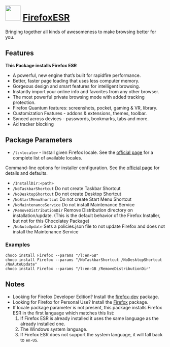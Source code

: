 # <img src="https://cdn.rawgit.com/chocolatey/chocolatey-coreteampackages/edba4a5849ff756e767cba86641bea97ff5721fe/icons/firefox.png" width="48" height="48"/> [FirefoxESR](https://chocolatey.org/packages/FirefoxESR)


Bringing together all kinds of awesomeness to make browsing better for you.

## Features

**This Package installs Firefox ESR**
- A powerful, new engine that’s built for rapidfire performance.
- Better, faster page loading that uses less computer memory.
- Gorgeous design and smart features for intelligent browsing.
- Instantly import your online info and favorites from any other browser.
- The most powerful private browsing mode with added tracking protection.
- Firefox Quantum features: screenshots, pocket, gaming & VR, library.
- Customization Features - addons & extensions, themes, toolbar.
- Synced across devices - passwords, bookmarks, tabs and more.
- Ad tracker blocking

## Package Parameters

- `/l:<locale>` - Install given Firefox locale. See the [official page](https://releases.mozilla.org/pub/firefox/releases/latest/README.txt) for a complete list of available locales.

Command-line options for installer configuration. See the [official page](https://firefox-source-docs.mozilla.org/browser/installer/windows/installer/FullConfig.html) for details and defaults.
- `/InstallDir:<path>`
- `/NoTaskbarShortcut` Do not create Taskbar Shortcut
- `/NoDesktopShortcut` Do not create Desktop Shortcut
- `/NoStartMenuShortcut` Do not create Start Menu Shortcut
- `/NoMaintenanceService` Do not install Maintenance Service
- `/RemoveDistributionDir` Remove Distribution directory on installation/update. (This is the default behavior of the Firefox Installer, but not for this Chocolatey Package)
- `/NoAutoUpdate` Sets a policies.json file to not update Firefox and does not install the Maintenance Service

### Examples
`choco install Firefox --params "/l:en-GB"`\
`choco install Firefox --params "/NoTaskbarShortcut /NoDesktopShortcut /NoAutoUpdate"`\
`choco install Firefox --params "/l:en-GB /RemoveDistributionDir"`

## Notes
- Looking for Firefox Developer Edition? Install the [firefox-dev](/packages/firefox-dev) package.
- Looking for Firefox for Personal Use? Install the [Firefox](/packages/Firefox) package.
- If locale package parameter is not present, this package installs Firefox ESR in the first language which matches this list:
  1. If Firefox ESR is already installed it uses the same language as the already installed one.
  1. The Windows system language.
  1. If Firefox ESR does not support the system language, it will fall back to `en-US`.
